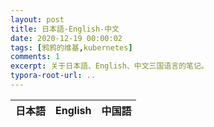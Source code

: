 ```yaml
---
layout: post
title: 日本語-English-中文
date: 2020-12-19 00:00:02
tags: [鸦鸦的维基,kubernetes]
comments: 1
excerpt: 关于日本語、English、中文三国语言的笔记。
typora-root-url: ..
---
```


<input id="datatable_url" type="hidden" value="https://gist.githubusercontent.com/caliburn1994/fa8d2e0eacaa78f1a6251b60a56ee712/raw/ec4ecc8ae88455feb12c20a5bb8e1f985c2a57a4/gistfile1.txt" />

<table id="datatable" class="display" style="width:50%">
    <thead>
    <tr>
        <th>日本語</th>
        <th>English</th>
        <th>中国語</th>
    </tr>
    </thead>
</table>